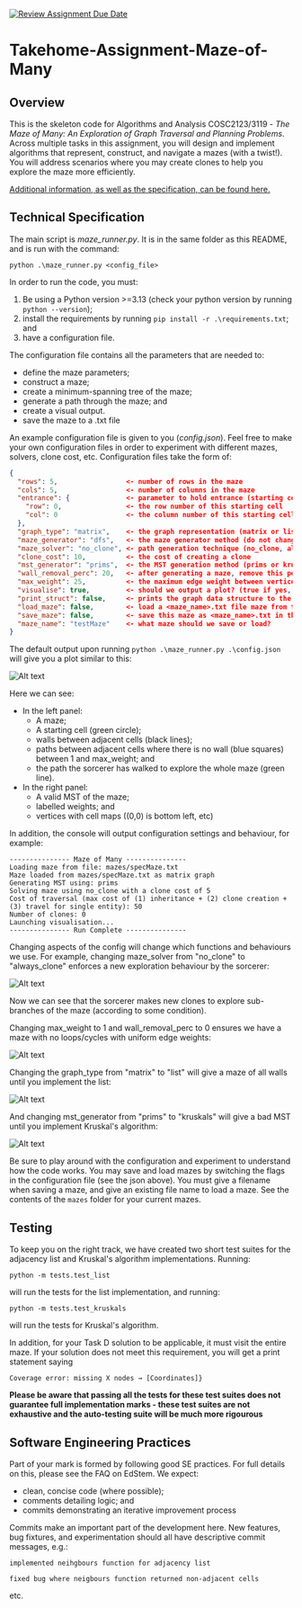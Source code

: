 [![Review Assignment Due Date](https://classroom.github.com/assets/deadline-readme-button-22041afd0340ce965d47ae6ef1cefeee28c7c493a6346c4f15d667ab976d596c.svg)](https://classroom.github.com/a/eEfaIBSm)
# Takehome-Assignment-Maze-of-Many

## Overview

This is the skeleton code for Algorithms and Analysis COSC2123/3119 - *The Maze of Many: An Exploration of Graph Traversal and Planning Problems*. 
Across multiple tasks in this assignment, you will design and implement algorithms that represent, construct, and navigate a mazes (with a twist!). 
You will address scenarios where you may create clones to help you explore the maze more efficiently.

[Additional information, as well as the specification, can be found here.](https://rmit.instructure.com/courses/141655/assignments/1139358)

## Technical Specification

The main script is *maze_runner.py*. It is in the same folder as this README, and is run with the command:

```python .\maze_runner.py <config_file>```

In order to run the code, you must:
1. Be using a Python version >=3.13 (check your python version by running ```python --version```);
2. install the requirements by running ```pip install -r .\requirements.txt```; and
3. have a configuration file. 

The configuration file contains all the parameters that are needed to:
- define the maze parameters;
- construct a maze;
- create a minimum-spanning tree of the maze;
- generate a path through the maze; and
- create a visual output.
- save the maze to a .txt file

An example configuration file is given to you (*config.json*). 
Feel free to make your own configuration files in order to experiment with different mazes, solvers, clone cost, etc.
Configuration files take the form of:

```json
{
  "rows": 5,                 <- number of rows in the maze
  "cols": 5,                 <- number of columns in the maze
  "entrance": {              <- parameter to hold entrance (starting cell location)
    "row": 0,                <- the row number of this starting cell
    "col": 0                 <- the column number of this starting cell
  },
  "graph_type": "matrix",    <- the graph representation (matrix or list)
  "maze_generator": "dfs",   <- the maze generator method (do not change)
  "maze_solver": "no_clone", <- path generation technique (no_clone, always_clone, or task_d)
  "clone_cost": 10,          <- the cost of creating a clone
  "mst_generator": "prims",  <- the MST generation method (prims or kruskals)
  "wall_removal_perc": 20,   <- after generating a maze, remove this percentage of walls (0 if you want no cycles/loops)
  "max_weight": 25,          <- the maximum edge weight between vertices (cost of moving to a room)
  "visualise": true,         <- should we output a plot? (true if yes, false if no [requires matplotlib/scipy])
  "print_struct": false,     <- prints the graph data structure to the console (useful for debugging)
  "load_maze": false,        <- load a <maze_name>.txt file maze from the mazes folder (true if yes, false if no)
  "save_maze": false,        <- save this maze as <maze_name>.txt in the mazes folder (useful if comparing methods)
  "maze_name": "testMaze"    <- what maze should we save or load?
}
```

The default output upon running ```python .\maze_runner.py .\config.json``` will give you a plot similar to this:

![Alt text](tests/img/default.png)

Here we can see:
- In the left panel:
  - A maze;
  - A starting cell (green circle);
  - walls between adjacent cells (black lines);
  - paths between adjacent cells where there is no wall (blue squares) between 1 and max_weight; and
  - the path the sorcerer has walked to explore the whole maze (green line).
- In the right panel:
  - A valid MST of the maze;
  - labelled weights; and
  - vertices with cell maps ((0,0) is bottom left, etc)

In addition, the console will output configuration settings and behaviour, for example:

```commandline
--------------- Maze of Many ---------------
Loading maze from file: mazes/specMaze.txt
Maze loaded from mazes/specMaze.txt as matrix graph
Generating MST using: prims
Solving maze using no_clone with a clone cost of 5
Cost of traversal (max cost of (1) inheritance + (2) clone creation + (3) travel for single entity): 50
Number of clones: 0
Launching visualisation...
--------------- Run Complete ---------------
```

Changing aspects of the config will change which functions and behaviours we use. For example, changing
maze_solver from "no_clone" to "always_clone" enforces a new exploration behaviour by the sorcerer:

![Alt text](tests/img/no_cloneToalways_clone.png)

Now we can see that the sorcerer makes new clones to explore sub-branches of the maze (according to some condition).

Changing max_weight to 1 and wall_removal_perc to 0 ensures we have a maze with no loops/cycles with uniform edge weights:

![Alt text](tests/img/uniformEdgeNoRemoval.png)

Changing the graph_type from "matrix" to "list" will give a maze of all walls until you implement the list:

![Alt text](tests/img/matrixToList.png)

And changing mst_generator from "prims" to "kruskals" will give a bad MST until you implement Kruskal's algorithm:

![Alt text](tests/img/primsToKruskals.png)

Be sure to play around with the configuration and experiment to understand how the code works.
You may save and load mazes by switching the flags in the configuration file (see the json above). 
You must give a filename when saving a maze, and give an existing file name to load a maze. See
the contents of the ```mazes``` folder for your current mazes.

## Testing

To keep you on the right track, we have created two short test suites for the adjacency list and Kruskal's algorithm
implementations. Running:

```python -m tests.test_list```

will run the tests for the list implementation, and running:

```python -m tests.test_kruskals```

will run the tests for Kruskal's algorithm. 

In addition, for your Task D solution to be applicable, it must visit the entire maze. If your solution
does not meet this requirement, you will get a print statement saying

```Coverage error: missing X nodes → [Coordinates]}```

**Please be aware that passing all the tests for these test suites
does not guarantee full implementation marks - these test suites are not exhaustive and the auto-testing suite
will be much more rigourous**

## Software Engineering Practices

Part of your mark is formed by following good SE practices. For full details on this, please see the FAQ on EdStem.
We expect:
- clean, concise code (where possible);
- comments detailing logic; and
- commits demonstrating an iterative improvement process

Commits make an important part of the development here. New features, bug fixtures, and experimentation should
all have descriptive commit messages, e.g.:

```implemented neihgbours function for adjacency list```

```fixed bug where neigbours function returned non-adjacent cells```

etc.

